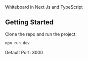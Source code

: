 Whiteboard in Next Js and TypeScript

## Getting Started

Clone the repo and run the project:

```bash
npm run dev
```
Default Port: 3000

